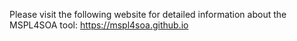 Please visit the following website for detailed information about the MSPL4SOA tool: https://mspl4soa.github.io
